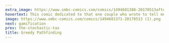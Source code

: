 ```yaml
---
extra_image: https://www.smbc-comics.com/comics/1494681388-20170513after.png
hovertext: This comic dedicated to that one couple who wrote to tell me they were 'SMBC Lesbians.'
image: https://www.smbc-comics.com/comics/1494681371-20170513 (1).png
next: gamification
prev: the-stochastic-tax
title: Greedy Pathfinding
---
```

